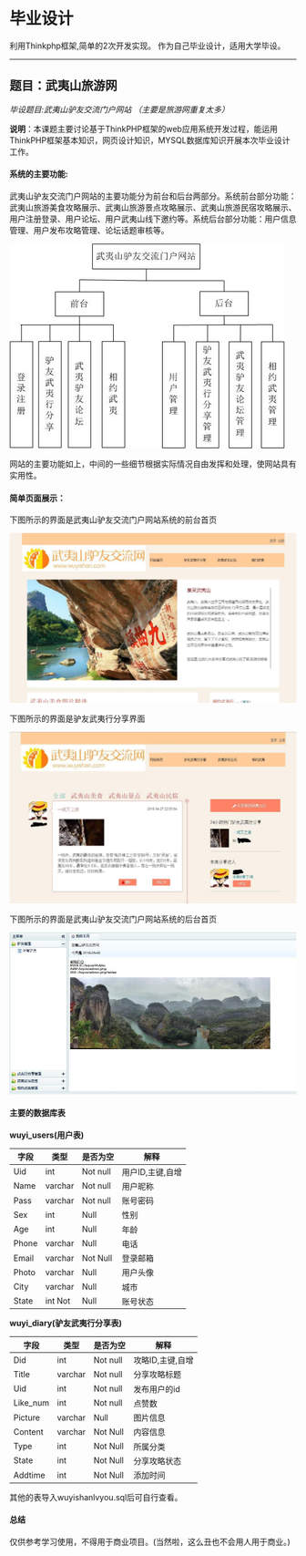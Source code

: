 # 毕业设计

利用Thinkphp框架,简单的2次开发实现。
作为自己毕业设计，适用大学毕设。

-----
## 题目：武夷山旅游网

*毕设题目:武夷山驴友交流门户网站 （主要是旅游网重复太多）*

**说明**：本课题主要讨论基于ThinkPHP框架的web应用系统开发过程，能运用ThinkPHP框架基本知识，网页设计知识，MYSQL数据库知识开展本次毕业设计工作。

#### 系统的主要功能:

武夷山驴友交流门户网站的主要功能分为前台和后台两部分。系统前台部分功能：武夷山旅游美食攻略展示、武夷山旅游景点攻略展示、武夷山旅游民宿攻略展示、用户注册登录、用户论坛、用户武夷山线下邀约等。系统后台部分功能：用户信息管理、用户发布攻略管理、论坛话题审核等。

![](./1.jpg)

网站的主要功能如上，中间的一些细节根据实际情况自由发挥和处理，使网站具有实用性。


#### 简单页面展示：

下图所示的界面是武夷山驴友交流门户网站系统的前台首页

![](./2.jpg)

下图所示的界面是驴友武夷行分享界面

![](./3.jpg)

下图所示的界面是武夷山驴友交流门户网站系统的后台首页

![](./4.jpg)

#### 主要的数据库表

**wuyi_users(用户表)**

| 字段 | 类型 | 是否为空 | 解释 |
| ------ | ------ | ------ | ------ |
| Uid | int | Not null | 用户ID,主键,自增 |
|Name	|varchar	|Not null	|用户昵称|
|Pass|	varchar|	Not null|	账号密码|
|Sex	|int	|Null	|性别|
|Age|	int	|Null|	年龄|
|Phone|	varchar|	Null|	电话|
|Email|	varchar	|Not Null|	登录邮箱|
|Photo|	varchar	|Null|	用户头像|
|City|	varchar	|Null|	城市|
|State|	int	Not |Null|	账号状态|

**wuyi_diary(驴友武夷行分享表)**

| 字段 | 类型 | 是否为空 | 解释 |
| ------ | ------ | ------ | ------ |
|Did	|int	|Not null	|攻略ID,主键,自增|
|Title	|varchar|	Not null|	分享攻略标题|
|Uid	|int	|Not null|	发布用户的id|
|Like_num|	int	|Not null|	点赞数|
|Picture|	varchar|	Null|	图片信息|
|Content|	varchar	|Not Null|	内容信息|
|Type	|int	|Not Null|	所属分类|
|State	|int	|Not Null|	分享攻略状态|
|Addtime|	int	|Not Null|	添加时间|

其他的表导入wuyishanlvyou.sql后可自行查看。

#### 总结

仅供参考学习使用，不得用于商业项目。(当然啦，这么丑也不会用人用于商业。)